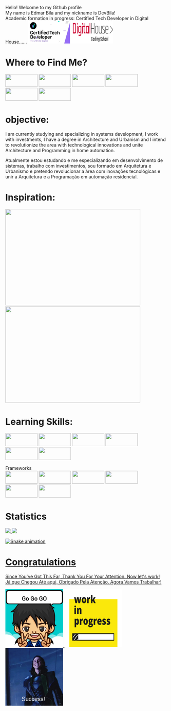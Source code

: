 <p float="left"> Hello! Welcome to my Github profile<br/>
  My name is Edmar Bila and my nickname is DevBila!<br/> Academic formation in progress: Certified Tech Developer in Digital House......
  <img src="https://github.com/edmarbila/edmarbila/blob/f7bb4ab253079c4d4e0efe8c896ba88f140c8b49/img/tech.jpg" width="130" height="70"/>  
  <img src="https://github.com/edmarbila/edmarbila/blob/f7bb4ab253079c4d4e0efe8c896ba88f140c8b49/img/digital-house.jpg" width="130" height="70"/>
  
</p>

# Where to Find Me?
<a href="https://www.linkedin.com/in/edmarbila" target="_blank"><img src="https://img.shields.io/badge/LinkedIn-0077B5?style=for-the-badge&logo=linkedin&logoColor=white" width="100" height="40" class="midia"></a>
<a href="mailto:edmarjobs@gmail.com" target="_blank"><img src="https://img.shields.io/badge/Gmail-D14836?style=for-the-badge&logo=gmail&logoColor=white" width="100" height="40" class="midia"></a>
<a href="mailto:edmarbila@live.com" target="_blank"><img src="https://img.shields.io/badge/Microsoft_Outlook-0078D4?style=for-the-badge&logo=microsoft-outlook&logoColor=white" width="100" height="40" class="midia"></a>
<a href="https://twitter.com/edmarbila" target="_blank"><img src="https://img.shields.io/badge/Twitter-1DA1F2?style=for-the-badge&logo=twitter&logoColor=white" width="100" height="40" class="midia"></a>
<a href="https://www.instagram.com/edmarbila" target="_blank"><img src="https://img.shields.io/badge/Instagram-E4405F?style=for-the-badge&logo=instagram&logoColor=white" width="100" height="40" class="midia"></a>
<a href="https://www.facebook.com/edmar.bilaa" target="_blank"><img src="https://img.shields.io/badge/Facebook-1877F2?style=for-the-badge&logo=facebook&logoColor=white" width="100" height="40" class="midia"></a>

# objective:
I am currently studying and specializing in systems development, I work with investments, I have a degree in Architecture and Urbanism and I intend to revolutionize the area with technological innovations and unite Architecture and Programming in home automation. 

Atualmente estou estudando e me especializando em desenvolvimento de sistemas, trabalho com investimentos, sou formado em Arquitetura e Urbanismo e pretendo revolucionar a área com inovações tecnológicas e unir a Arquitetura e a Programação em automação residencial. 
 
# Inspiration:
<p float="left">
  <img src="https://github.com/edmarbila/edmarbila/blob/f7bb4ab253079c4d4e0efe8c896ba88f140c8b49/img/gif1.gif" width="420" height="300"/>
  <img src="https://github.com/edmarbila/edmarbila/blob/f7bb4ab253079c4d4e0efe8c896ba88f140c8b49/img/gif2.gif" width="420" height="300"/>
<p/>

# Learning Skills:
<p float="left">
 <img src="https://img.shields.io/badge/GIT-E44C30?style=for-the-badge&logo=git&logoColor=white" width="100" height="40"/>
  <img src="https://img.shields.io/badge/MySQL-005C84?style=for-the-badge&logo=mysql&logoColor=white" width="100" height="40"/>
  <img src="https://img.shields.io/badge/C%23-239120?style=for-the-badge&logo=c-sharp&logoColor=white" width="100" height="40"/>
  <img src="https://img.shields.io/badge/JavaScript-323330?style=for-the-badge&logo=javascript&logoColor=F7DF1E" width="100" height="40"/>
  <img src="https://img.shields.io/badge/HTML5-E34F26?style=for-the-badge&logo=html5&logoColor=white" width="100" height="40"/>
  <img src="https://img.shields.io/badge/CSS3-1572B6?style=for-the-badge&logo=css3&logoColor=white" width="100" height="40"/>
<p/>
 
 Frameworks<br/>
  <img src="https://img.shields.io/badge/AngularJS-E23237?style=for-the-badge&logo=angularjs&logoColor=white" width="100" height="40"/>
  <img src="https://img.shields.io/badge/Docker-2CA5E0?style=for-the-badge&logo=docker&logoColor=white" width="100" height="40"/>
  <img src="https://img.shields.io/badge/Node.js-339933?style=for-the-badge&logo=nodedotjs&logoColor=white" width="100" height="40"/>
  <img src="https://img.shields.io/badge/npm-CB3837?style=for-the-badge&logo=npm&logoColor=white" width="100" height="40"/>
  <img src="https://img.shields.io/badge/React-20232A?style=for-the-badge&logo=react&logoColor=61DAFB" width="100" height="40"/>
  <img src="https://img.shields.io/badge/Xampp-F37623?style=for-the-badge&logo=xampp&logoColor=white" width="100" height="40"/>

# Statistics
<a href="https://github.com/edmarbila">
<img height="167em" src="https://github-readme-stats.vercel.app/api/top-langs/?username=edmarbila&layout=compact&langs_count=7&theme=dracula"/>
<img height="167em" src="https://github-readme-stats.vercel.app/api?username=edmarbila&show_icons=true&theme=dracula&include_all_commits=true&count_private=true"/>

![Snake animation](https://github.com/edmarbila/edmarbila/blob/output/github-contribution-grid-snake.svg)
 
 # Congratulations 
 Since You've Got This Far, Thank You For Your Attention. Now let's work!<br/>
 Já que Chegou Até aqui, Obrigado Pela Atenção. Agora Vamos Trabalhar!
 
<img src="https://github.com/edmarbila/edmarbila/blob/f7bb4ab253079c4d4e0efe8c896ba88f140c8b49/img/avatar.jpg" width="180" height="180"/> 
<img src="https://github.com/edmarbila/edmarbila/blob/f7bb4ab253079c4d4e0efe8c896ba88f140c8b49/img/work.gif" width="180" height="180"/>
<img src="https://github.com/edmarbila/edmarbila/blob/f7bb4ab253079c4d4e0efe8c896ba88f140c8b49/img/loki-success.gif" width="180" height="180"/>
